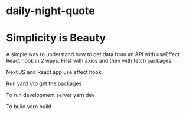 # daily-night-quote

# Simplicity is Beauty

A simple way to understand how to get data from an API with useEffect React hook in 2 ways. First with axios and then with fetch packages.

Next JS and React app use effect hook

Run yard //to get the packages

To run development server
yarn dev

To build
yarn build
